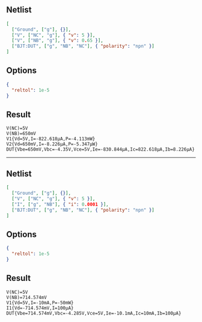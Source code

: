 ## Netlist

```json
[
  ["Ground", ["g"], {}],
  ["V", ["NC", "g"], { "v": 5 }],
  ["V", ["NB", "g"], { "v": 0.65 }],
  ["BJT:DUT", ["g", "NB", "NC"], { "polarity": "npn" }]
]
```

## Options

```json
{
  "reltol": 1e-5
}
```

## Result

```text
V(NC)=5V
V(NB)=650mV
V1{Vd=5V,I=-822.618μA,P=-4.113mW}
V2{Vd=650mV,I=-8.226μA,P=-5.347μW}
DUT{Vbe=650mV,Vbc=-4.35V,Vce=5V,Ie=-830.844μA,Ic=822.618μA,Ib=8.226μA}
```

---

## Netlist

```json
[
  ["Ground", ["g"], {}],
  ["V", ["NC", "g"], { "v": 5 }],
  ["I", ["g", "NB"], { "i": 0.0001 }],
  ["BJT:DUT", ["g", "NB", "NC"], { "polarity": "npn" }]
]
```

## Options

```json
{
  "reltol": 1e-5
}
```

## Result

```text
V(NC)=5V
V(NB)=714.574mV
V1{Vd=5V,I=-10mA,P=-50mW}
I1{Vd=-714.574mV,I=100μA}
DUT{Vbe=714.574mV,Vbc=-4.285V,Vce=5V,Ie=-10.1mA,Ic=10mA,Ib=100μA}
```
